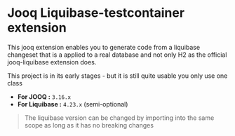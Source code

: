  # Jooq Liquibase-testcontainer extension
This jooq extension enables you to generate code from a liquibase changeset that is a applied to a real database and not only H2 as the official jooq-liquibase extension does.

This project is in its early stages - but it is still quite usable you only use one class

- **For JOOQ :** `3.16.x`
- **For Liquibase :** `4.23.x` (semi-optional)
> The liquibase version can be changed by importing into the same scope as long as it has no breaking changes